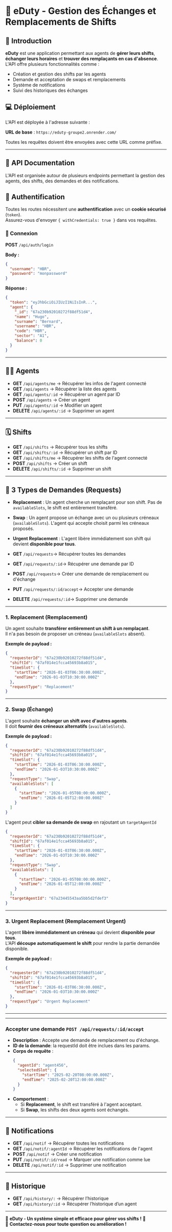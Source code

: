 # 🚀 eDuty - Gestion des Échanges et Remplacements de Shifts

## 📌 Introduction

**eDuty** est une application permettant aux agents de **gérer leurs shifts**, **échanger leurs horaires** et **trouver des remplaçants en cas d'absence**.  
L'API offre plusieurs fonctionnalités comme :

- Création et gestion des shifts par les agents
- Demande et acceptation de swaps et remplacements
- Système de notifications
- Suivi des historiques des échanges

## 💻 Déploiement

L'API est déployée à l'adresse suivante :

**URL de base** : `https://eduty-groupe2.onrender.com/`

Toutes les requêtes doivent être envoyées avec cette URL comme préfixe.

---

## 📌 API Documentation

L'API est organisée autour de plusieurs endpoints permettant la gestion des agents, des shifts, des demandes et des notifications.

## 📌 Authentification

Toutes les routes nécessitent une **authentification** avec un **cookie sécurisé** (`token`).  
Assurez-vous d'envoyer `{ withCredentials: true }` dans vos requêtes.

### 🔑 Connexion

**POST** `/api/auth/login`

**Body :**

```json
{
  "username": "HBR",
  "password": "monpassword"
}
```

**Réponse :**

```json
{
  "token": "eyJhbGciOiJIUzI1NiIsInR...",
  "agent": {
    "_id": "67a230b92010272f88df51d4",
    "name": "Hugo",
    "surname": "Bernard",
    "username": "HBR",
    "code": "HBR",
    "sector": "A1",
    "balance": 0
  }
}
```

---

## 🧑‍💼 Agents

- **GET** `/api/agents/me` → Récupérer les infos de l'agent connecté
- **GET** `/api/agents` → Récupérer la liste des agents
- **GET** `/api/agents/:id` → Récupérer un agent par ID
- **POST** `/api/agents` → Créer un agent
- **PUT** `/api/agents/:id` → Modifier un agent
- **DELETE** `/api/agents/:id` → Supprimer un agent

---

## 🗓️ Shifts

- **GET** `/api/shifts` → Récupérer tous les shifts
- **GET** `/api/shifts/:id` → Récupérer un shift par ID
- **GET** `/api/shifts/me` → Récupérer les shifts de l'agent connecté
- **POST** `/api/shifts` → Créer un shift
- **DELETE** `/api/shifts/:id` → Supprimer un shift

---

## 🔄 3 Types de Demandes (Requests)

- **Replacement** : Un agent cherche un remplaçant pour son shift. Pas de `availableSlots`, le shift est entièrement transféré.
- **Swap** : Un agent propose un échange avec un ou plusieurs créneaux (`availableSlots`). L'agent qui accepte choisit parmi les créneaux proposés.
- **Urgent Replacement** : L'agent libère immédiatement son shift qui devient **disponible pour tous**.

- **GET** `/api/requests`→ Récupérer toutes les demandes
- **GET** `/api/requests/:id`→ Récupérer une demande par ID
- **POST** `/api/requests`→ Créer une demande de remplacement ou d'échange
- **PUT** `/api/requests/:id/accept`→ Accepter une demande
- **DELETE** `/api/requests/:id`→ Supprimer une demande

---

### 1. Replacement (Remplacement)

Un agent souhaite **transférer entièrement un shift à un remplaçant**.  
Il n'a pas besoin de proposer un créneau (`availableSlots` absent).

**Exemple de payload :**

```json
{
  "requesterId": "67a230b92010272f88df51d4",
  "shiftId": "67af014e1fcca45693b8a015",
  "timeSlot": {
    "startTime": "2026-01-03T06:30:00.000Z",
    "endTime": "2026-01-03T10:30:00.000Z"
  },
  "requestType": "Replacement"
}
```

---

### 2. Swap (Échange)

L'agent souhaite **échanger un shift avec d'autres agents**.  
Il doit **fournir des créneaux alternatifs** (`availableSlots`).

**Exemple de payload :**

```json
{
  "requesterId": "67a230b92010272f88df51d4",
  "shiftId": "67af014e1fcca45693b8a015",
  "timeSlot": {
    "startTime": "2026-01-03T06:30:00.000Z",
    "endTime": "2026-01-03T10:30:00.000Z"
  },
  "requestType": "Swap",
  "availableSlots": [
    {
      "startTime": "2026-01-05T08:00:00.000Z",
      "endTime": "2026-01-05T12:00:00.000Z"
    }
  ]
}
```

L'agent peut **cibler sa demande de swap** en rajoutant un `targetAgentId`

```json
{
  "requesterId": "67a230b92010272f88df51d4",
  "shiftId": "67af014e1fcca45693b8a015",
  "timeSlot": {
    "startTime": "2026-01-03T06:30:00.000Z",
    "endTime": "2026-01-03T10:30:00.000Z"
  },
  "requestType": "Swap",
  "availableSlots": [
    {
      "startTime": "2026-01-05T08:00:00.000Z",
      "endTime": "2026-01-05T12:00:00.000Z"
    }
  ],
  "targetAgentId": "67a23445543aa5bb5d2fdef3"
}
```

---

### 3. Urgent Replacement (Remplacement Urgent)

L'agent **libère immédiatement un créneau** qui devient **disponible pour tous**.  
L'API **découpe automatiquement le shift** pour rendre la partie demandée disponible.

**Exemple de payload :**

```json
{
  "requesterId": "67a230b92010272f88df51d4",
  "shiftId": "67af014e1fcca45693b8a015",
  "timeSlot": {
    "startTime": "2026-01-03T06:30:00.000Z",
    "endTime": "2026-01-03T10:30:00.000Z"
  },
  "requestType": "Urgent Replacement"
}
```

---

---

### **Accepter une demande** `POST /api/requests/:id/accept`

- **Description** : Accepte une demande de remplacement ou d'échange.
- **ID de la demande**: la requestId doit être inclues dans les params.
- **Corps de requête** :
  ```json
  {
    "agentId": "agent456",
    "selectedSlot": {
      "startTime": "2025-02-20T08:00:00.000Z",
      "endTime": "2025-02-20T12:00:00.000Z"
    }
  }
  ```
- **Comportement** :
  - Si **Replacement**, le shift est transféré à l'agent acceptant.
  - Si **Swap**, les shifts des deux agents sont échangés.

---

## 🔔 Notifications

- **GET** `/api/notif` → Récupérer toutes les notifications
- **GET** `/api/notif/:agentId` → Récupérer les notifications de l'agent
- **POST** `/api/notif` → Créer une notification
- **PUT** `/api/notif/:id/read` → Marquer une notification comme lue
- **DELETE** `/api/notif/:id` → Supprimer une notification

---

## 📝 Historique

- **GET** `/api/history/:` → Récupérer l’historique
- **GET** `/api/history/:id` → Récupérer l’historique d’un agent

---

🌟 **eDuty - Un système simple et efficace pour gérer vos shifts !** 🚀  
📧 **Contactez-nous pour toute question ou amélioration !**
